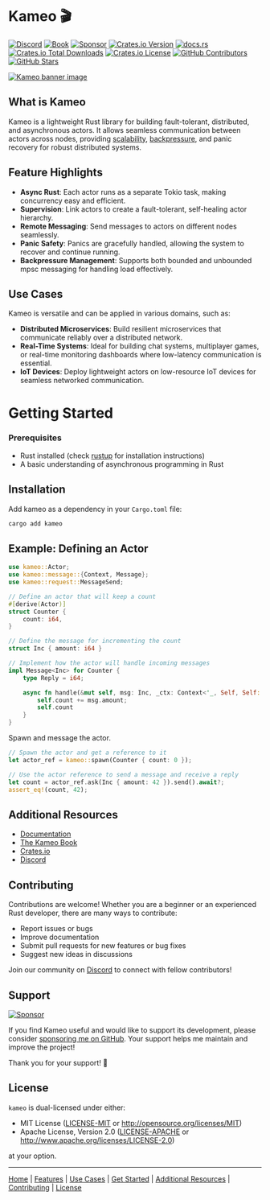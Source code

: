 # Kameo 🎬

[![Discord](https://img.shields.io/badge/Discord-5868e4?logo=discord&logoColor=white)](https://discord.gg/GMX4DV9fbk)
[![Book](https://img.shields.io/badge/Book-0B0d0e?logo=mdbook)](https://docs.page/tqwewe/kameo)
[![Sponsor](https://img.shields.io/badge/sponsor-ffffff?logo=githubsponsors)](https://github.com/sponsor/tqwewe)
[![Crates.io Version](https://img.shields.io/crates/v/kameo)](https://crates.io/crates/kameo)
[![docs.rs](https://img.shields.io/docsrs/kameo)](https://docs.rs/kameo)
[![Crates.io Total Downloads](https://img.shields.io/crates/d/kameo)](https://crates.io/crates/kameo)
[![Crates.io License](https://img.shields.io/crates/l/kameo)](https://crates.io/crates/kameo)
[![GitHub Contributors](https://img.shields.io/github/contributors-anon/tqwewe/kameo)](https://github.com/tqwewe/kameo/graphs/contributors)
[![GitHub Stars](https://img.shields.io/github/stars/tqwewe/kameo)](https://github.com/tqwewe/kameo/stargazers)

[![Kameo banner image](https://github.com/tqwewe/kameo/blob/main/banner.png?raw=true)](https://github.com/tqwewe/kameo)

## What is Kameo

Kameo is a lightweight Rust library for building fault-tolerant, distributed, and asynchronous actors. It allows seamless communication between actors across nodes, providing [scalability](#use-cases), [backpressure](#feature-highlights), and panic recovery for robust distributed systems.

## Feature Highlights

- **Async Rust**: Each actor runs as a separate Tokio task, making concurrency easy and efficient.
- **Supervision**: Link actors to create a fault-tolerant, self-healing actor hierarchy.
- **Remote Messaging**: Send messages to actors on different nodes seamlessly.
- **Panic Safety**: Panics are gracefully handled, allowing the system to recover and continue running.
- **Backpressure Management**: Supports both bounded and unbounded mpsc messaging for handling load effectively.

## Use Cases

Kameo is versatile and can be applied in various domains, such as:

- **Distributed Microservices**: Build resilient microservices that communicate reliably over a distributed network.
- **Real-Time Systems**: Ideal for building chat systems, multiplayer games, or real-time monitoring dashboards where low-latency communication is essential.
- **IoT Devices**: Deploy lightweight actors on low-resource IoT devices for seamless networked communication.

# Getting Started

### Prerequisites

- Rust installed (check [rustup](https://rustup.rs) for installation instructions)
- A basic understanding of asynchronous programming in Rust

## Installation

Add kameo as a dependency in your `Cargo.toml` file:

```bash
cargo add kameo
```

## Example: Defining an Actor

```rust
use kameo::Actor;
use kameo::message::{Context, Message};
use kameo::request::MessageSend;

// Define an actor that will keep a count
#[derive(Actor)]
struct Counter {
    count: i64,
}

// Define the message for incrementing the count
struct Inc { amount: i64 }

// Implement how the actor will handle incoming messages
impl Message<Inc> for Counter {
    type Reply = i64;

    async fn handle(&mut self, msg: Inc, _ctx: Context<'_, Self, Self::Reply>) -> Self::Reply {
        self.count += msg.amount;
        self.count
    }
}
```

Spawn and message the actor.

```rust
// Spawn the actor and get a reference to it
let actor_ref = kameo::spawn(Counter { count: 0 });

// Use the actor reference to send a message and receive a reply
let count = actor_ref.ask(Inc { amount: 42 }).send().await?;
assert_eq!(count, 42);
```

## Additional Resources

- [Documentation](https://docs.rs/kameo)
- [The Kameo Book](https://docs.page/tqwewe/kameo)
- [Crates.io](https://crates.io/crates/kameo)
- [Discord](https://discord.gg/GMX4DV9fbk)

## Contributing

Contributions are welcome! Whether you are a beginner or an experienced Rust developer, there are many ways to contribute:

- Report issues or bugs
- Improve documentation
- Submit pull requests for new features or bug fixes
- Suggest new ideas in discussions

Join our community on [Discord](https://discord.gg/GMX4DV9fbk) to connect with fellow contributors!

## Support

[![Sponsor](https://img.shields.io/badge/sponsor-ffffff?logo=githubsponsors)](https://github.com/sponsor/tqwewe)

If you find Kameo useful and would like to support its development, please consider [sponsoring me on GitHub](https://github.com/sponsors/tqwewe). Your support helps me maintain and improve the project!

Thank you for your support! 💖

## License

`kameo` is dual-licensed under either:

- MIT License ([LICENSE-MIT](LICENSE-MIT) or <http://opensource.org/licenses/MIT>)
- Apache License, Version 2.0 ([LICENSE-APACHE](LICENSE-APACHE) or <http://www.apache.org/licenses/LICENSE-2.0>)

at your option.

---

[Home](#kameo-) | [Features](#feature-highlights) | [Use Cases](#use-cases) | [Get Started](#getting-started) | [Additional Resources](#additional-resources) | [Contributing](#contributing) | [License](#license)
